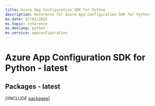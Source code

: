 ```yaml
---
title: Azure App Configuration SDK for Python
description: Reference for Azure App Configuration SDK for Python
ms.date: 07/02/2025
ms.topic: reference
ms.devlang: python
ms.service: appconfiguration
---
```

# Azure App Configuration SDK for Python - latest
## Packages - latest
[!INCLUDE [packages](app-configuration-index.md)]